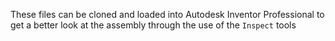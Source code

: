 These files can be cloned and loaded into Autodesk Inventor Professional to get a better look at the assembly through the use of the `Inspect` tools
